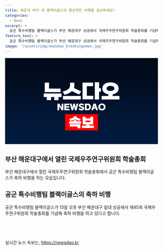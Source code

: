 ```yaml
---
title: 해운대 바다 위 블랙이글스의 환상적인 비행을 감상하세요!
categories:
  - News
excerpt: >
  공군 특수비행팀 블랙이글스가 부산 해운대구 상공에서 국제우주연구위원회 학술총회를 기념해 축하 비행을 펼쳤다.
feature_text: >
  공군 특수비행팀 블랙이글스가 부산 해운대구 상공에서 국제우주연구위원회 학술총회를 기념해 축하 비행을 펼쳤다.
image: '/assets/img/newsdao_breakingnews.jpg'
---
```


<p><img src="/assets/img/newsdao_breakingnews.jpg" alt="firstkoreanews 속보" /></p>

<h2 data-ke-size="size26">부산 해운대구에서 열린 국제우주연구위원회 학술총회</h2>

<p data-ke-size="size16">부산 해운대구에서 열린 국제우주연구위원회 학술총회에서 공군 특수비행팀 블랙이글스가 축하 비행을 하는 모습입니다.</p>

<h2 data-ke-size="size26">공군 특수비행팀 블랙이글스의 축하 비행</h2>

<p data-ke-size="size16">공군 특수비행팀 블랙이글스가 13일 오후 부산 해운대구 일대 상공에서 제45회 국제우주연구위원회 학술총회를 기념해 축하 비행을 하고 있다고 합니다. </p>

<p data-ke-size="size16">&nbsp;</p>

<p data-ke-size="size16">&nbsp;</p>
실시간 뉴스 속보는, <a href="https://newsdao.kr" rel="dofollow">https://newsdao.kr</a>


